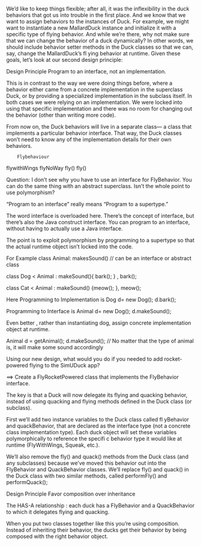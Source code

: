 We’d like to keep things flexible; after all, it was the inflexibility in
the duck behaviors that got us into trouble in the first place. And we
know that we want to assign behaviors to the instances of Duck. For
example, we might want to instantiate a new MallardDuck instance
and initialize it with a specific type of flying behavior. And while
we’re there, why not make sure that we can change the behavior of
a duck dynamically? In other words, we should include behavior
setter methods in the Duck classes so that we can, say, change the
MallardDuck’s fl ying behavior at runtime.
Given these goals, let’s look at our second design principle:


Design Principle
Program to an interface, not an
implementation.



This is in contrast to the way we were doing things before, where
a behavior either came from a concrete implementation in the
superclass Duck, or by providing a specialized implementation in the
subclass itself. In both cases we were relying on an implementation. We
were locked into using that specific implementation and there was no
room for changing out the behavior (other than writing more code).


From now on, the Duck
behaviors will live in a
separate class— a class that
implements a particular
behavior interface.
That way, the Duck classes
won’t need to know any of
the implementation details
for their own behaviors.

        Flybehaviour

flywithWings        flyNoWay
    fly()               fly()


   Question:
    I don’t see why you have to
    use an interface for FlyBehavior.
    You can do the same thing with an
    abstract superclass. Isn’t the
    whole point to use polymorphism?



“Program to an interface” really means
“Program to a supertype.”

The word interface is overloaded here. There’s the concept of
interface, but there’s also the Java construct interface. You
can program to an interface, without having to actually use a
Java interface.

The point is to exploit polymorphism by
programming to a supertype so that the actual runtime object
isn’t locked into the code.

For Example
class Animal: makesSound()  // can be an interface or abstract class

class Dog < Animal : makeSound(){ bark(); } , bark();

class Cat < Animal : makeSound() {meow(); }, meow();

Here Programming to Implementation is
Dog d= new Dog(); d.bark();

Programming to Interface is
Animal d= new Dog();
d.makeSound();

Even better , rather than instantiating dog, assign concrete implementation object at runtime.

Animal d = getAnimal();
d.makeSound();  // No matter that the type of animal is, it will make some sound accordingly


Using our new design, what would you do if you needed to
add rocket-powered flying to the SimUDuck app?

==> Create a FlyRocketPowered class
    that implements the FlyBehavior
    interface.

The key is that a Duck will now delegate its flying
and quacking behavior, instead of using quacking and
flying methods defined in the Duck class (or subclass).



First we’ll add two instance variables to the Duck class called fl yBehavior and
quackBehavior, that are declared as the interface type (not a concrete class implementation
type). Each duck object will set these variables polymorphically to reference the specifi c
behavior type it would like at runtime (FlyWithWings, Squeak, etc.).

We’ll also remove the fly() and quack() methods from the Duck class (and any subclasses)
because we’ve moved this behavior out into the FlyBehavior and QuackBehavior classes.
We’ll replace fly() and quack() in the Duck class with two similar methods, called
performFly() and performQuack();

Design Principle
Favor composition over inheritance

The HAS-A relationship : each duck
has a FlyBehavior and a QuackBehavior to which it
delegates flying and quacking.

When you put two classes together like this you’re using
composition. Instead of inheriting their behavior, the
ducks get their behavior by being composed with the right
behavior object.